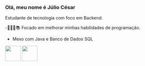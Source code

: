 ### Olá, meu nome é Júlio César
Estudante de tecnologia com foco em Backend.

-👨🏻‍💻📚 Focado em melhorar minhas habilidades de programação.
- Mexo com Java e Banco de Dados SQL

<div>
 <img width= "50" height= "50" src="https://img.icons8.com/?size=100&id=UFXRpPFebwa2&format=png&color=000000" />
 <img width= "50" height= "50" src="https://icons8.com.br/icon/13679/java" />        
</div>

          
